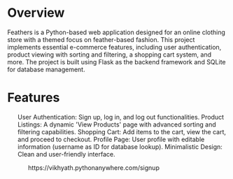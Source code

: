 <h1>Overview</h1>
Feathers is a Python-based web application designed for an online clothing store with a themed focus on feather-based fashion. This project implements essential e-commerce features, including user authentication, product viewing with sorting and filtering, a shopping cart system, and more. The project is built using Flask as the backend framework and SQLite for database management.

<h1>Features</h1>
<ol>
User Authentication: Sign up, log in, and log out functionalities.
Product Listings: A dynamic 'View Products' page with advanced sorting and filtering capabilities.
Shopping Cart: Add items to the cart, view the cart, and proceed to checkout.
Profile Page: User profile with editable information (username as ID for database lookup).
Minimalistic Design: Clean and user-friendly interface.
<ol>
https://vikhyath.pythonanywhere.com/signup